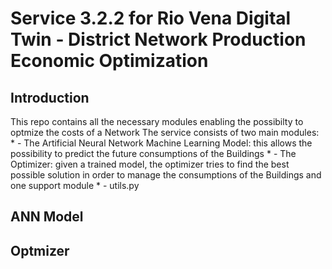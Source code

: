 # Service 3.2.2 for Rio Vena Digital Twin - District Network Production Economic Optimization
## Introduction
This repo contains all the necessary modules enabling the possibilty to optmize the costs of a Network
The service consists of two main modules:
    * - The Artificial Neural Network Machine Learning Model: this allows the possibility to predict the future consumptions of the Buildings
    * - The Optimizer: given a trained model, the optimizer tries to find the best possible solution in order to manage the consumptions of the Buildings
and one support module
    * - utils.py
## ANN Model
## Optmizer


